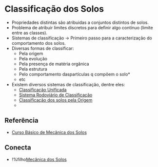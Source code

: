 # Classificação dos Solos

 - Propriedades distintas são atribuidas a conjuntos distintos de solos.
 - Problema de atribuir limites discretos para definir algo contínuo (limite entre as classes).
 - Sistemas de classificação -> Primeiro passo para a caracterização do comportamento dos solos.
 - Diversas formas de classificar:
     - Pela origem
     - Pela evolução
     - Pela presença de matéria orgânica
     - Pela estrutura
     - Pelo comportamento daspartículas q compõem o solo*
     - etc
 - Existem diversos sistemas de classificação, dentre eles:
     - [Classificação Unificada](classificacao_unificada_de_solos.md)
     - [Sistema Rodoviário de Classificação](sistema_rodoviario_de_classificacao_dos_solos.md)
     - [Classificação dos solos pela Origem](class_solos_pela_origem.md)
     - 

## Referência

 - [Curso Básico de Mecânica dos Solos](old/curso_basico_de_mecanica_dos_solos.md)

## Conecta

 - !%filho[Mecânica dos Solos](mecanica_dos_solos.md) 
